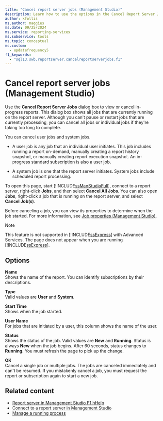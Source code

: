 ```yaml
---
title: "Cancel report server jobs (Management Studio)"
description: Learn how to use the options in the Cancel Report Server Jobs dialog box to view or cancel in-progress reports.
author: kfollis
ms.author: maggies
ms.date: 09/25/2024
ms.service: reporting-services
ms.subservice: tools
ms.topic: conceptual
ms.custom:
  - updatefrequency5
f1_keywords:
  - "sql13.swb.reportserver.cancelreportserverjobs.f1"
---
```

# Cancel report server jobs (Management Studio)
  Use the **Cancel Report Server Jobs** dialog box to view or cancel in-progress reports. This dialog box shows all jobs that are currently running on the report server. Although you can't pause or restart jobs that are currently processing, you can cancel all jobs or individual jobs if they're taking too long to complete.  
  
 You can cancel user jobs and system jobs.  
  
-   A user job is any job that an individual user initiates. This job includes running a report on-demand, manually creating a report history snapshot, or manually creating report execution snapshot. An in-progress standard subscription is also a user job.  
  
-   A system job is one that the report server initiates. System jobs include scheduled report processing.  
  
 To open this page, start [!INCLUDE[ssManStudioFull](../../includes/ssmanstudiofull-md.md)], connect to a report server, right-click **Jobs**, and then select **Cancel All Jobs**. You can also open **Jobs**, right-click a job that is running on the report server, and select **Cancel Job(s)**.  
  
 Before canceling a job, you can view its properties to determine when the job started. For more information, see [Job properties &#40;Management Studio&#41;](../../reporting-services/tools/job-properties-management-studio.md).  
  
> [!NOTE]  
>  This feature is not supported in [!INCLUDE[ssExpress](../../includes/ssexpress-md.md)] with Advanced Services. The page does not appear when you are running [!INCLUDE[ssExpress](../../includes/ssexpress-md.md)].  
  
## Options  
 **Name**  
 Shows the name of the report. You can identify subscriptions by their descriptions.  
  
 **Type**  
 Valid values are **User** and **System**.  
  
 **Start Time**  
 Shows when the job started.  
  
 **User Name**  
 For jobs that are initiated by a user, this column shows the name of the user.  
  
 **Status**  
 Shows the status of the job. Valid values are **New** and **Running**. Status is always **New** when the job begins. After 60 seconds, status changes to **Running**. You must refresh the page to pick up the change.  
  
 **OK**  
 Cancel a single job or multiple jobs. The jobs are canceled immediately and can't be resumed. If you mistakenly cancel a job, you must request the report or subscription again to start a new job.  
  
## Related content

- [Report server in Management Studio F1 hHelp](../../reporting-services/tools/report-server-in-management-studio-f1-help.md)
- [Connect to a report server in Management Studio](../../reporting-services/tools/connect-to-a-report-server-in-management-studio.md)
- [Manage a running process](../../reporting-services/subscriptions/manage-a-running-process.md)
